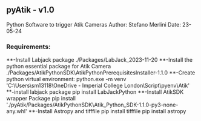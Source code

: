 ## pyAtik - v1.0
Python Software to trigger Atik Cameras
Author: Stefano Merlini
Date: 23-05-24

### Requirements:
**-Install Labjack package
    ./Packages/LabJack_2023-11-20
**-Install the python essential package for Atik Camera
    ./Packages/AtikPythonSDK\AtikPythonPrerequisitesInstaller-1.1.0
**-Create python virtual environment:
    python.exe -m venv 'C:\Users\sm13118\OneDrive - Imperial College London\Script\pyenv\Atik'
**-install labjack package
    pip install LabJackPython
**-Install AtikSDK wrapper Package
    pip install './pyAtik/Packages/AtikPythonSDK\Atik_Python_SDK-1.1.0-py3-none-any.whl'
**-Install Astropy and tifffile
    pip install tifffile
    pip install astropy